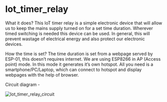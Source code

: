 # Iot_timer_relay

What it does?
This IoT timer relay is a simple electronic device that will allow us to keep the mains supply turned on for a set time duration. Wherever timed switching is needed this device can be used. In general, this will prevent wastage of electrical energy and also protect our electronic devices. 

How the time is set?
The time duration is set from a webpage served by ESP-01, this doesn’t requires internet. We are using ESP8266 in AP (Access point) mode. In this mode it generates it’s own hotspot. All you need is a smartphone/PC/Laptop, which can connect to hotspot and display webpages with the help of browser. 

Circuit diagram - 

![Iot_timer_relay_circuit](https://github.com/user-attachments/assets/c56a4784-02b9-43a3-a00d-e80732448b64)
